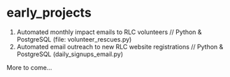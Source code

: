 # early_projects
1) Automated monthly impact emails to RLC volunteers // Python & PostgreSQL (file: volunteer_rescues.py)
2) Automated email outreach to new RLC website registrations // Python & PostgreSQL (daily_signups_email.py)

More to come...
